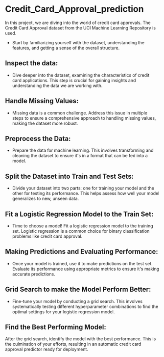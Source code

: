 # Credit_Card_Approval_prediction

In this project, we are diving into the world of credit card approvals. The Credit Card Approval dataset from the UCI Machine Learning Repository is used. 

- Start by familiarizing yourself with the dataset, understanding the features, and getting a sense of the overall structure.

## Inspect the data:
- Dive deeper into the dataset, examining the characteristics of credit card applications. This step is crucial for gaining insights and understanding the data we are working with.

## Handle Missing Values:
- Missing data is a common challenge. Address this issue in multiple steps to ensure a comprehensive approach to handling missing values, making the dataset more robust.
  
## Preprocess the Data:
- Prepare the data for machine learning. This involves transforming and cleaning the dataset to ensure it's in a format that can be fed into a model.

## Split the Dataset into Train and Test Sets:
- Divide your dataset into two parts: one for training your model and the other for testing its performance. This helps assess how well your model generalizes to new, unseen data.

## Fit a Logistic Regression Model to the Train Set:
- Time to choose a model! Fit a logistic regression model to the training set. Logistic regression is a common choice for binary classification problems like credit card approval.

## Making Predictions and Evaluating Performance:
- Once your model is trained, use it to make predictions on the test set. Evaluate its performance using appropriate metrics to ensure it's making accurate predictions.

## Grid Search to make the Model Perform Better:
- Fine-tune your model by conducting a grid search. This involves systematically testing different hyperparameter combinations to find the optimal settings for your logistic regression model.

## Find the Best Performing Model:
After the grid search, identify the model with the best performance. This is the culmination of your efforts, resulting in an automatic credit card approval predictor ready for deployment.
